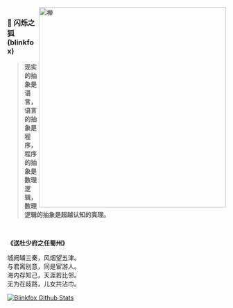 <img align="right" src="https://s1.ax1x.com/2020/07/27/aipR8H.jpg" alt="禅" width="431px" height="461px" />

### 🦊 闪烁之狐 (blinkfox)

> **现实的抽象是语言，语言的抽象是程序，程序的抽象是数理逻辑，数理逻辑的抽象是超越认知的真理。**

<br />

**《送杜少府之任蜀州》**

城阙辅三秦，风烟望五津。<br />
与君离别意，同是宦游人。<br />
海内存知己，天涯若比邻。<br />
无为在歧路，儿女共沾巾。<br />

[![Blinkfox Github Stats](https://github-readme-stats.vercel.app/api?username=blinkfox)](https://github.com/blinkfox)
